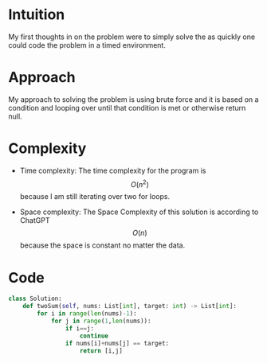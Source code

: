 # Intuition
My first thoughts in on the problem were to simply solve the as quickly one could code the problem in a timed environment.

# Approach
My approach to solving the problem is using brute force and it is based on a condition and looping over until that condition is met or otherwise return null.

# Complexity
- Time complexity:
The time complexity for the program is $$O(n^2)$$
because I am still iterating over two for loops.

- Space complexity:
The Space Complexity of this solution is according to ChatGPT $$O(n)$$
because the space is constant no matter the data.

# Code
```Python
class Solution:
    def twoSum(self, nums: List[int], target: int) -> List[int]:
        for i in range(len(nums)-1):
            for j in range(1,len(nums)):
                if i==j:
                    continue
                if nums[i]+nums[j] == target:
                    return [i,j]
        
```
